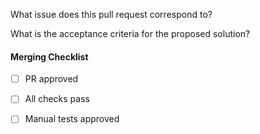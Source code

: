 What issue does this pull request correspond to?

What is the acceptance criteria for the proposed solution?


#### Merging Checklist

- [ ] PR approved

- [ ] All checks pass

- [ ] Manual tests approved